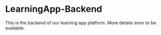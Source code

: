 # LearningApp-Backend
This is the backend of our learning app platform. More details soon to be available.
